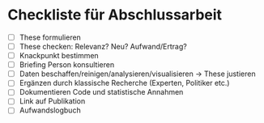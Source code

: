 # Checkliste für Abschlussarbeit

- [ ] These formulieren
- [ ] These checken: Relevanz? Neu? Aufwand/Ertrag?
- [ ] Knackpunkt bestimmen
- [ ] Briefing Person konsultieren
- [ ] Daten beschaffen/reinigen/analysieren/visualisieren -> These justieren
- [ ] Ergänzen durch klassische Recherche (Experten, Politiker etc.)
- [ ] Dokumentieren Code und statistische Annahmen
- [ ] Link auf Publikation
- [ ] Aufwandslogbuch
